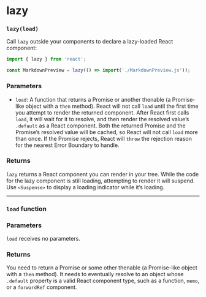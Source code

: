 # lazy

### `lazy(load)`

Call `lazy` outside your components to declare a lazy-loaded React component:

``` jsx
import { lazy } from 'react';

const MarkdownPreview = lazy(() => import('./MarkdownPreview.js'));
```

### Parameters

* `load`: A function that returns a Promise or another thenable (a Promise-like object with a `then` method). React will not call `load` until the first time you attempt to render the returned component. After React first calls `load`, it will wait for it to resolve, and then render the resolved value’s `.default` as a React component. Both the returned Promise and the Promise’s resolved value will be cached, so React will not call `load` more than once. If the Promise rejects, React will `throw` the rejection reason for the nearest Error Boundary to handle.

### Returns

`lazy` returns a React component you can render in your tree. While the code for the lazy component is still loading, attempting to render it will suspend. Use `<Suspense>` to display a loading indicator while it’s loading.

***

### `load` function

### Parameters

`load` receives no parameters.

### Returns

You need to return a Promise or some other thenable (a Promise-like object with a `then` method). It needs to eventually resolve to an object whose `.default` property is a valid React component type, such as a function, `memo`, or a `forwardRef` component.